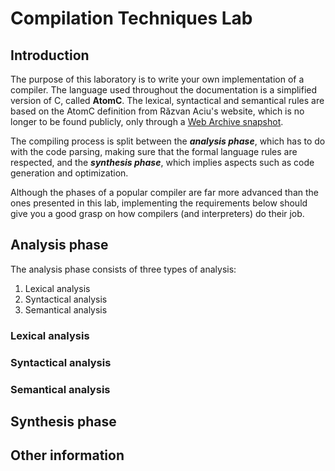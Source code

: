 # Compilation Techniques Lab

## Introduction

The purpose of this laboratory is to write your own implementation of a compiler. The language used throughout the documentation is a simplified version of C, called **AtomC**. The lexical, syntactical and semantical rules are based on the AtomC definition from Răzvan
Aciu's website, which is no longer to be found publicly, only through a [Web Archive snapshot](https://web.archive.org/web/20220709070356/https://sites.google.com/site/razvanaciu/limbaje-formale-si-tehnici-de-compilare).

The compiling process is split between the ***analysis phase***, which has to do with the code parsing, making sure that the formal language rules are respected, and the ***synthesis phase***, which implies aspects such as code generation and optimization.

Although the phases of a popular compiler are far more advanced than the ones presented in this lab, implementing the requirements below should give you a good grasp on how compilers (and interpreters) do their job.

## Analysis phase

The analysis phase consists of three types of analysis:

1. Lexical analysis
2. Syntactical analysis
3. Semantical analysis

### Lexical analysis

### Syntactical analysis

### Semantical analysis

## Synthesis phase

## Other information
